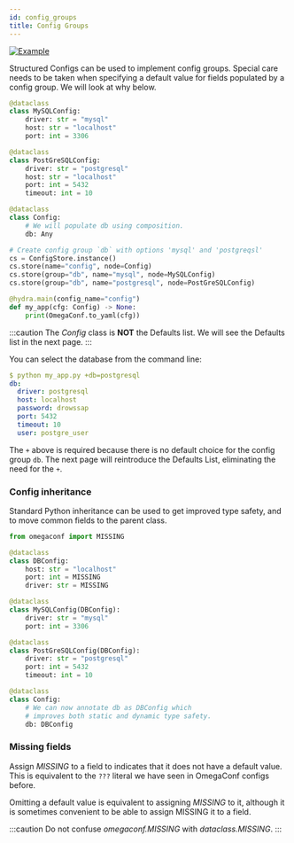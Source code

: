 ```yaml
---
id: config_groups
title: Config Groups
---
```

[![Example](https://img.shields.io/badge/-Example-informational)](https://github.com/facebookresearch/hydra/tree/master/examples/tutorials/structured_configs/3_config_groups/)

Structured Configs can be used to implement config groups. Special care needs to be taken when specifying a 
default value for fields populated by a config group. We will look at why below.

```python title="Defining a config group for database" {16-17,22-23}
@dataclass
class MySQLConfig:
    driver: str = "mysql"
    host: str = "localhost"
    port: int = 3306

@dataclass
class PostGreSQLConfig:
    driver: str = "postgresql"
    host: str = "localhost"
    port: int = 5432
    timeout: int = 10

@dataclass
class Config:
    # We will populate db using composition.
    db: Any

# Create config group `db` with options 'mysql' and 'postgreqsl'
cs = ConfigStore.instance()
cs.store(name="config", node=Config)
cs.store(group="db", name="mysql", node=MySQLConfig)
cs.store(group="db", name="postgresql", node=PostGreSQLConfig)

@hydra.main(config_name="config")
def my_app(cfg: Config) -> None:
    print(OmegaConf.to_yaml(cfg))
```

:::caution
The *Config* class is **NOT** the Defaults list. We will see the Defaults list in the next page.
:::

You can select the database from the command line:
```yaml
$ python my_app.py +db=postgresql
db:
  driver: postgresql
  host: localhost
  password: drowssap
  port: 5432
  timeout: 10
  user: postgre_user
```

The `+` above is required because there is no default choice for the config group `db`.
The next page will reintroduce the Defaults List, eliminating the need for the `+`.

### Config inheritance
Standard Python inheritance can be used to get improved type safety, and to move common fields to the parent class.

```python title="Defining a config group for database using inheritance"
from omegaconf import MISSING

@dataclass
class DBConfig:
    host: str = "localhost"
    port: int = MISSING
    driver: str = MISSING

@dataclass
class MySQLConfig(DBConfig):
    driver: str = "mysql"
    port: int = 3306

@dataclass
class PostGreSQLConfig(DBConfig):
    driver: str = "postgresql"
    port: int = 5432
    timeout: int = 10

@dataclass
class Config:
    # We can now annotate db as DBConfig which
    # improves both static and dynamic type safety.
    db: DBConfig
```

### Missing fields
Assign *MISSING* to a field to indicates that it does not have a default value. This is equivalent to
the `???` literal we have seen in OmegaConf configs before.

Omitting a default value is equivalent to assigning *MISSING* to it, although it is sometimes 
convenient to be able to assign MISSING it to a field.

:::caution
Do not confuse *omegaconf.MISSING* with *dataclass.MISSING*.
:::